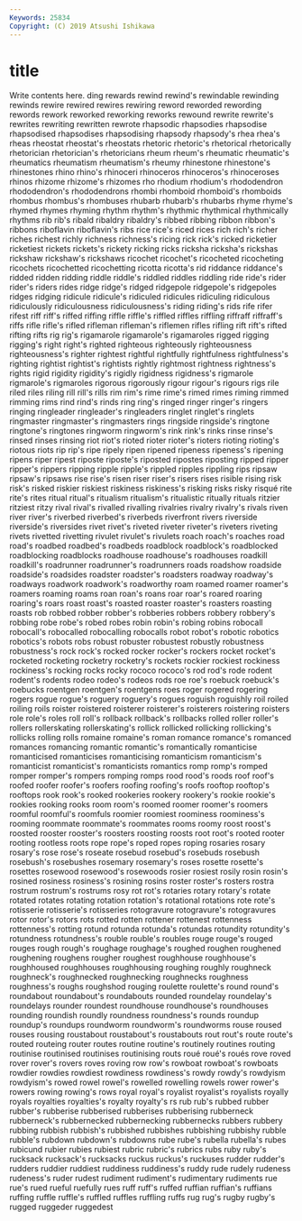 ```yaml
---
Keywords: 25834
Copyright: (C) 2019 Atsushi Ishikawa
---
```


# title

Write contents here.
ding rewards rewind rewind's
rewindable rewinding rewinds rewire rewired rewires rewiring reword reworded rewording
rewords rework reworked reworking reworks rewound rewrite rewrite's rewrites rewriting
rewritten rewrote rhapsodic rhapsodies rhapsodise rhapsodised rhapsodises rhapsodising rhapsody rhapsody's
rhea rhea's rheas rheostat rheostat's rheostats rhetoric rhetoric's rhetorical rhetorically
rhetorician rhetorician's rhetoricians rheum rheum's rheumatic rheumatic's rheumatics rheumatism rheumatism's
rheumy rhinestone rhinestone's rhinestones rhino rhino's rhinoceri rhinoceros rhinoceros's rhinoceroses
rhinos rhizome rhizome's rhizomes rho rhodium rhodium's rhododendron rhododendron's rhododendrons
rhombi rhomboid rhomboid's rhomboids rhombus rhombus's rhombuses rhubarb rhubarb's rhubarbs
rhyme rhyme's rhymed rhymes rhyming rhythm rhythm's rhythmic rhythmical rhythmically
rhythms rib rib's ribald ribaldry ribaldry's ribbed ribbing ribbon ribbon's
ribbons riboflavin riboflavin's ribs rice rice's riced rices rich rich's
richer riches richest richly richness richness's ricing rick rick's ricked
ricketier ricketiest rickets rickets's rickety ricking ricks ricksha ricksha's rickshas
rickshaw rickshaw's rickshaws ricochet ricochet's ricocheted ricocheting ricochets ricochetted ricochetting
ricotta ricotta's rid riddance riddance's ridded ridden ridding riddle riddle's
riddled riddles riddling ride ride's rider rider's riders rides ridge
ridge's ridged ridgepole ridgepole's ridgepoles ridges ridging ridicule ridicule's ridiculed
ridicules ridiculing ridiculous ridiculously ridiculousness ridiculousness's riding riding's rids rife
rifer rifest riff riff's riffed riffing riffle riffle's riffled riffles
riffling riffraff riffraff's riffs rifle rifle's rifled rifleman rifleman's riflemen
rifles rifling rift rift's rifted rifting rifts rig rig's rigamarole
rigamarole's rigamaroles rigged rigging rigging's right right's righted righteous righteously
righteousness righteousness's righter rightest rightful rightfully rightfulness rightfulness's righting rightist
rightist's rightists rightly rightmost rightness rightness's rights rigid rigidity rigidity's
rigidly rigidness rigidness's rigmarole rigmarole's rigmaroles rigorous rigorously rigour rigour's
rigours rigs rile riled riles riling rill rill's rills rim
rim's rime rime's rimed rimes riming rimmed rimming rims rind
rind's rinds ring ring's ringed ringer ringer's ringers ringing ringleader
ringleader's ringleaders ringlet ringlet's ringlets ringmaster ringmaster's ringmasters rings ringside
ringside's ringtone ringtone's ringtones ringworm ringworm's rink rink's rinks rinse
rinse's rinsed rinses rinsing riot riot's rioted rioter rioter's rioters
rioting rioting's riotous riots rip rip's ripe ripely ripen ripened
ripeness ripeness's ripening ripens riper ripest riposte riposte's riposted ripostes
riposting ripped ripper ripper's rippers ripping ripple ripple's rippled ripples
rippling rips ripsaw ripsaw's ripsaws rise rise's risen riser riser's
risers rises risible rising risk risk's risked riskier riskiest riskiness
riskiness's risking risks risky risqué rite rite's rites ritual ritual's
ritualism ritualism's ritualistic ritually rituals ritzier ritziest ritzy rival rival's
rivalled rivalling rivalries rivalry rivalry's rivals riven river river's riverbed
riverbed's riverbeds riverfront rivers riverside riverside's riversides rivet rivet's riveted
riveter riveter's riveters riveting rivets rivetted rivetting rivulet rivulet's rivulets
roach roach's roaches road road's roadbed roadbed's roadbeds roadblock roadblock's
roadblocked roadblocking roadblocks roadhouse roadhouse's roadhouses roadkill roadkill's roadrunner roadrunner's
roadrunners roads roadshow roadside roadside's roadsides roadster roadster's roadsters roadway
roadway's roadways roadwork roadwork's roadworthy roam roamed roamer roamer's roamers
roaming roams roan roan's roans roar roar's roared roaring roaring's
roars roast roast's roasted roaster roaster's roasters roasting roasts rob
robbed robber robber's robberies robbers robbery robbery's robbing robe robe's
robed robes robin robin's robing robins robocall robocall's robocalled robocalling
robocalls robot robot's robotic robotics robotics's robots robs robust robuster
robustest robustly robustness robustness's rock rock's rocked rocker rocker's rockers
rocket rocket's rocketed rocketing rocketry rocketry's rockets rockier rockiest rockiness
rockiness's rocking rocks rocky rococo rococo's rod rod's rode rodent
rodent's rodents rodeo rodeo's rodeos rods roe roe's roebuck roebuck's
roebucks roentgen roentgen's roentgens roes roger rogered rogering rogers rogue
rogue's roguery roguery's rogues roguish roguishly roil roiled roiling roils
roister roistered roisterer roisterer's roisterers roistering roisters role role's roles
roll roll's rollback rollback's rollbacks rolled roller roller's rollers rollerskating
rollerskating's rollick rollicked rollicking rollicking's rollicks rolling rolls romaine romaine's
roman romance romance's romanced romances romancing romantic romantic's romantically romanticise
romanticised romanticises romanticising romanticism romanticism's romanticist romanticist's romanticists romantics romp
romp's romped romper romper's rompers romping romps rood rood's roods
roof roof's roofed roofer roofer's roofers roofing roofing's roofs rooftop
rooftop's rooftops rook rook's rooked rookeries rookery rookery's rookie rookie's
rookies rooking rooks room room's roomed roomer roomer's roomers roomful
roomful's roomfuls roomier roomiest roominess roominess's rooming roommate roommate's roommates
rooms roomy roost roost's roosted rooster rooster's roosters roosting roosts
root root's rooted rooter rooting rootless roots rope rope's roped
ropes roping rosaries rosary rosary's rose rose's roseate rosebud rosebud's
rosebuds rosebush rosebush's rosebushes rosemary rosemary's roses rosette rosette's rosettes
rosewood rosewood's rosewoods rosier rosiest rosily rosin rosin's rosined rosiness
rosiness's rosining rosins roster roster's rosters rostra rostrum rostrum's rostrums
rosy rot rot's rotaries rotary rotary's rotate rotated rotates rotating
rotation rotation's rotational rotations rote rote's rotisserie rotisserie's rotisseries rotogravure
rotogravure's rotogravures rotor rotor's rotors rots rotted rotten rottener rottenest
rottenness rottenness's rotting rotund rotunda rotunda's rotundas rotundity rotundity's rotundness
rotundness's rouble rouble's roubles rouge rouge's rouged rouges rough rough's
roughage roughage's roughed roughen roughened roughening roughens rougher roughest roughhouse
roughhouse's roughhoused roughhouses roughhousing roughing roughly roughneck roughneck's roughnecked roughnecking
roughnecks roughness roughness's roughs roughshod rouging roulette roulette's round round's
roundabout roundabout's roundabouts rounded roundelay roundelay's roundelays rounder roundest roundhouse
roundhouse's roundhouses rounding roundish roundly roundness roundness's rounds roundup roundup's
roundups roundworm roundworm's roundworms rouse roused rouses rousing roustabout roustabout's
roustabouts rout rout's route route's routed routeing router routes routine
routine's routinely routines routing routinise routinised routinises routinising routs roué
roué's roués rove roved rover rover's rovers roves roving row
row's rowboat rowboat's rowboats rowdier rowdies rowdiest rowdiness rowdiness's rowdy
rowdy's rowdyism rowdyism's rowed rowel rowel's rowelled rowelling rowels rower
rower's rowers rowing rowing's rows royal royal's royalist royalist's royalists
royally royals royalties royalties's royalty royalty's rs rub rub's rubbed
rubber rubber's rubberise rubberised rubberises rubberising rubberneck rubberneck's rubbernecked rubbernecking
rubbernecks rubbers rubbery rubbing rubbish rubbish's rubbished rubbishes rubbishing rubbishy
rubble rubble's rubdown rubdown's rubdowns rube rube's rubella rubella's rubes
rubicund rubier rubies rubiest rubric rubric's rubrics rubs ruby ruby's
rucksack rucksack's rucksacks ruckus ruckus's ruckuses rudder rudder's rudders ruddier
ruddiest ruddiness ruddiness's ruddy rude rudely rudeness rudeness's ruder rudest
rudiment rudiment's rudimentary rudiments rue rue's rued rueful ruefully rues
ruff ruff's ruffed ruffian ruffian's ruffians ruffing ruffle ruffle's ruffled
ruffles ruffling ruffs rug rug's rugby rugby's rugged ruggeder ruggedest
